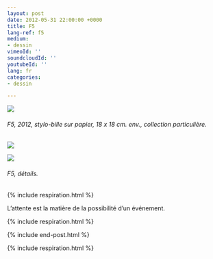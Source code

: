 ```yaml
---
layout: post
date: 2012-05-31 22:00:00 +0000
title: F5
lang-ref: f5
medium:
- dessin
vimeoId: ''
soundcloudId: ''
youtubeId: ''
lang: fr
categories:
- dessin

---
```

![](/mepierdoparaver/imgs/f5_b-1-up-a.jpg)

###### _F5_, 2012, stylo-bille sur papier, 18 x 18 cm. env., collection particulière.

![](/mepierdoparaver/imgs/f5_b-1-up-c.jpg)

![](/mepierdoparaver/imgs/f5_b-1-up-b.jpg)

###### _F5_, détails.

{% include respiration.html %}

L’attente est la matière de la possibilité d’un événement.

{% include respiration.html %}

{% include end-post.html %}

{% include respiration.html %}